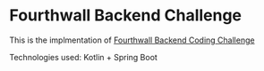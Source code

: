 # Fourthwall Backend Challenge
This is the implmentation of [Fourthwall Backend Coding Challenge](https://gist.github.com/wbaumann/aaa5ef095e213ffbea35b7ca3cc251a7)

Technologies used: Kotlin + Spring Boot


